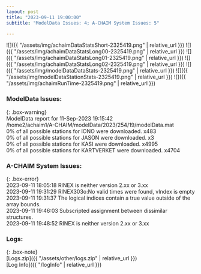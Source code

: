 ```yaml
---
layout: post
title: "2023-09-11 19:00:00"
subtitle: "ModelData Issues: 4; A-CHAIM System Issues: 5"

---
```


![]({{ "/assets/img/achaimDataStatsShort-2325419.png" | relative_url }})
![]({{ "/assets/img/achaimDataStatsLong00-2325419.png" | relative_url }})
![]({{ "/assets/img/achaimDataStatsLong01-2325419.png" | relative_url }})
![]({{ "/assets/img/achaimDataStatsLong02-2325419.png" | relative_url }})
![]({{ "/assets/img/modelDataDataStats-2325419.png" | relative_url }})
![]({{ "/assets/img/modelDataStationStats-2325419.png" | relative_url }})
![]({{ "/assets/img/achaimRunTime-2325419.png" | relative_url }})


### ModelData Issues:  
  
{: .box-warning}  
 ModelData report for 11-Sep-2023 19:15:42   
 /home2/achaim1/A-CHAIM/modelData/2023/254/19/modelData.mat   
 0% of all possible stations for IONO were downloaded. x483   
 0% of all possible stations for JASON were downloaded. x3   
 0% of all possible stations for KASI were downloaded. x4995   
 0% of all possible stations for KARTVERKET were downloaded. x4704   
  
### A-CHAIM System Issues:  
  
{: .box-error}  
2023-09-11 18:05:18 RINEX is neither version 2.xx or 3.xx  
2023-09-11 19:31:29 RINEX303o:No valid times were found, vIndex is empty  
2023-09-11 19:31:37 The logical indices contain a true value outside of the array bounds.  
2023-09-11 19:46:03 Subscripted assignment between dissimilar structures.  
2023-09-11 19:48:52 RINEX is neither version 2.xx or 3.xx  

### Logs:  
  
{: .box-note}  
[Logs.zip]({{ "/assets/other/logs.zip" | relative_url }})  
[Log Info]({{ "/logInfo" | relative_url }})  
